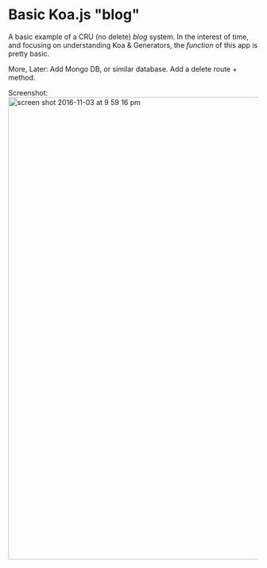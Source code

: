 # Basic Koa.js "blog"
A basic example of a CRU (no delete) _blog_ system. In the interest of time, and focusing on understanding Koa & Generators, the _function_ of this app is pretty basic.

More, Later:
Add Mongo DB, or similar database.
Add a delete route + method.

Screenshot:
<img width="930" alt="screen shot 2016-11-03 at 9 59 16 pm" src="https://cloud.githubusercontent.com/assets/2608893/19995096/50627c4e-a211-11e6-9319-1b4f8b3bbc0a.png">
